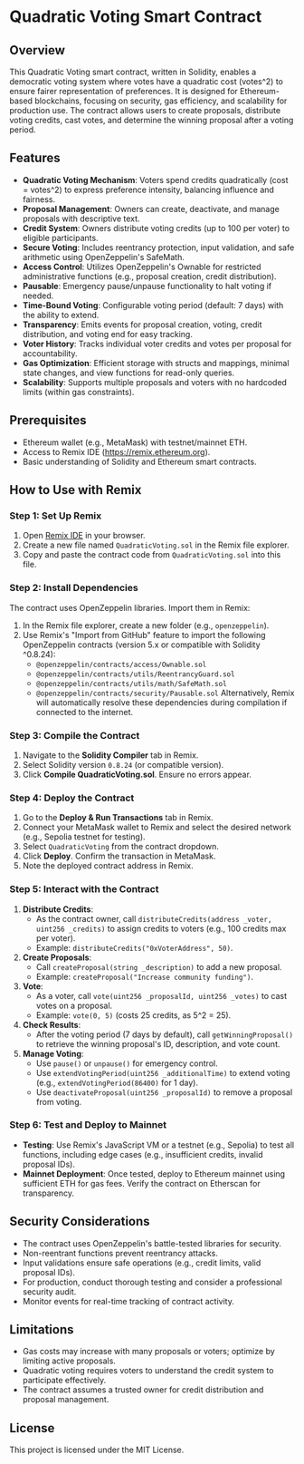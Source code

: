 # Quadratic Voting Smart Contract

## Overview
This Quadratic Voting smart contract, written in Solidity, enables a democratic voting system where votes have a quadratic cost (votes^2) to ensure fairer representation of preferences. It is designed for Ethereum-based blockchains, focusing on security, gas efficiency, and scalability for production use. The contract allows users to create proposals, distribute voting credits, cast votes, and determine the winning proposal after a voting period.

## Features
- **Quadratic Voting Mechanism**: Voters spend credits quadratically (cost = votes^2) to express preference intensity, balancing influence and fairness.
- **Proposal Management**: Owners can create, deactivate, and manage proposals with descriptive text.
- **Credit System**: Owners distribute voting credits (up to 100 per voter) to eligible participants.
- **Secure Voting**: Includes reentrancy protection, input validation, and safe arithmetic using OpenZeppelin's SafeMath.
- **Access Control**: Utilizes OpenZeppelin's Ownable for restricted administrative functions (e.g., proposal creation, credit distribution).
- **Pausable**: Emergency pause/unpause functionality to halt voting if needed.
- **Time-Bound Voting**: Configurable voting period (default: 7 days) with the ability to extend.
- **Transparency**: Emits events for proposal creation, voting, credit distribution, and voting end for easy tracking.
- **Voter History**: Tracks individual voter credits and votes per proposal for accountability.
- **Gas Optimization**: Efficient storage with structs and mappings, minimal state changes, and view functions for read-only queries.
- **Scalability**: Supports multiple proposals and voters with no hardcoded limits (within gas constraints).

## Prerequisites
- Ethereum wallet (e.g., MetaMask) with testnet/mainnet ETH.
- Access to Remix IDE (https://remix.ethereum.org).
- Basic understanding of Solidity and Ethereum smart contracts.

## How to Use with Remix

### Step 1: Set Up Remix
1. Open [Remix IDE](https://remix.ethereum.org) in your browser.
2. Create a new file named `QuadraticVoting.sol` in the Remix file explorer.
3. Copy and paste the contract code from `QuadraticVoting.sol` into this file.

### Step 2: Install Dependencies
The contract uses OpenZeppelin libraries. Import them in Remix:
1. In the Remix file explorer, create a new folder (e.g., `openzeppelin`).
2. Use Remix's "Import from GitHub" feature to import the following OpenZeppelin contracts (version 5.x or compatible with Solidity ^0.8.24):
   - `@openzeppelin/contracts/access/Ownable.sol`
   - `@openzeppelin/contracts/utils/ReentrancyGuard.sol`
   - `@openzeppelin/contracts/utils/math/SafeMath.sol`
   - `@openzeppelin/contracts/security/Pausable.sol`
   Alternatively, Remix will automatically resolve these dependencies during compilation if connected to the internet.

### Step 3: Compile the Contract
1. Navigate to the **Solidity Compiler** tab in Remix.
2. Select Solidity version `0.8.24` (or compatible version).
3. Click **Compile QuadraticVoting.sol**. Ensure no errors appear.

### Step 4: Deploy the Contract
1. Go to the **Deploy & Run Transactions** tab in Remix.
2. Connect your MetaMask wallet to Remix and select the desired network (e.g., Sepolia testnet for testing).
3. Select `QuadraticVoting` from the contract dropdown.
4. Click **Deploy**. Confirm the transaction in MetaMask.
5. Note the deployed contract address in Remix.

### Step 5: Interact with the Contract
1. **Distribute Credits**:
   - As the contract owner, call `distributeCredits(address _voter, uint256 _credits)` to assign credits to voters (e.g., 100 credits max per voter).
   - Example: `distributeCredits("0xVoterAddress", 50)`.
2. **Create Proposals**:
   - Call `createProposal(string _description)` to add a new proposal.
   - Example: `createProposal("Increase community funding")`.
3. **Vote**:
   - As a voter, call `vote(uint256 _proposalId, uint256 _votes)` to cast votes on a proposal.
   - Example: `vote(0, 5)` (costs 25 credits, as 5^2 = 25).
4. **Check Results**:
   - After the voting period (7 days by default), call `getWinningProposal()` to retrieve the winning proposal's ID, description, and vote count.
5. **Manage Voting**:
   - Use `pause()` or `unpause()` for emergency control.
   - Use `extendVotingPeriod(uint256 _additionalTime)` to extend voting (e.g., `extendVotingPeriod(86400)` for 1 day).
   - Use `deactivateProposal(uint256 _proposalId)` to remove a proposal from voting.

### Step 6: Test and Deploy to Mainnet
- **Testing**: Use Remix's JavaScript VM or a testnet (e.g., Sepolia) to test all functions, including edge cases (e.g., insufficient credits, invalid proposal IDs).
- **Mainnet Deployment**: Once tested, deploy to Ethereum mainnet using sufficient ETH for gas fees. Verify the contract on Etherscan for transparency.

## Security Considerations
- The contract uses OpenZeppelin's battle-tested libraries for security.
- Non-reentrant functions prevent reentrancy attacks.
- Input validations ensure safe operations (e.g., credit limits, valid proposal IDs).
- For production, conduct thorough testing and consider a professional security audit.
- Monitor events for real-time tracking of contract activity.

## Limitations
- Gas costs may increase with many proposals or voters; optimize by limiting active proposals.
- Quadratic voting requires voters to understand the credit system to participate effectively.
- The contract assumes a trusted owner for credit distribution and proposal management.

## License
This project is licensed under the MIT License.